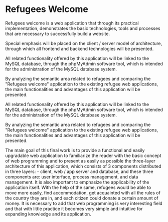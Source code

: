 # Refugees Welcome
Refugees welcome is a web application that through its practical implementation, demonstrates the basic technologies, tools and processes that are necessary to successfully build a website.

Special emphasis will be placed on the client / server model of architecture, through which all frontend and backend technologies will be presented.

All related functionality offered by this application will be linked to the MySQL database, through the phpMyAdmin software tool, which is intended for the administration of the MySQL database system.

By analyzing the semantic area related to refugees and comparing the "Refugees welcome" application to the existing refugee web applications, the main functionalities and advantages of this application will be presented.

All related functionality offered by this application will be linked to the MySQL database, through the phpMyAdmin software tool, which is intended for the administration of the MySQL database system.

By analyzing the semantic area related to refugees and comparing the "Refugees welcome" application to the existing refugee web applications, the main functionalities and advantages of this application will be presented.

The main goal of this final work is to provide a functional and easily upgradable web application to familiarize the reader with the basic concept of web programming and to present as easily as possible the three-layer architecture of this application, which consists of 3 components distributed in three layers: - client, web / app server and database, and these three components are: user interface, process management, and data management.
It is also important to emphasize the applicability of the application itself. With the help of the same, refugees would be able to move more easily, find accommodation, get acquainted with all the rules of the country they are in, and each citizen could donate a certain amount of money.
It is necessary to add that web programming is very interesting field  and that with little practice it becomes very simple and intuitive for expanding knowledge and its application.
